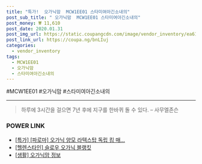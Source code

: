 ```yaml
--- 
title: "특가!  오가닉맘  MCW1EE01 스타미여아긴소내의" 
post_sub_title: " 오가닉맘  MCW1EE01 스타미여아긴소내의" 
post_money: ₩ 11,610 
post_date: 2020.01.31 
post_img_url: https://static.coupangcdn.com/image/vendor_inventory/ea61/6d2c688af955e4b5cf4b1d25f09411103b6491f664fa37fb51bae5667e02.jpg 
post_link_url: https://coupa.ng/bnLIuj 
categories: 
  - vendor_inventory 
tags: 
  - MCW1EE01 
  - 오가닉맘 
  - 스타미여아긴소내의 
--- 
```

  #MCW1EE01 #오가닉맘 #스타미여아긴소내의 
<hr> 

> 하루에 3시간을 걸으면 7년 후에 지구를 한바퀴 돌 수 있다. – 사무엘존슨 


### POWER LINK

* <a href="https://blog.naver.com/santokki14/221788385886" target="_blank">[특가] [파로마] 오가닉 양모 라텍스탑 독립 킹 매...</a>
* <a href="https://blog.naver.com/fasyy4321/221789743433" target="_blank">[헬렌스타인] 슬로우 오가닉 블랭킷</a>
* <a href="https://blog.naver.com/fasyy4321/221760211085" target="_blank"> [생활] 오가닉맘 정보 </a>
